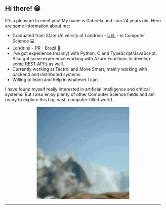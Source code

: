 ## Hi there! :grin:

It's a pleasure to meet you! My name is Gabriela and I am 24 years old. Here are some information about me:  
  
- Graduated from State University of Londrina - [UEL](https://portal.uel.br/home/) - in Computer Science :computer:    
- Londrina - PR - Brazil :pushpin:   
- I've got experience (mainly) with Python, C and TypeScript/JavaScript. Also got some experience working with Azure Functions to develop some REST API's as well.
- Currently working at Tectrol and Move Smart, mainly working with backend and distributed systems.
- Willing to learn and help in whatever I can.

I have found myself really interested in artificial intelligence and critical systems. But I also enjoy plenty of other Computer Science fields and am ready to explore this big, vast, computer-filled world.  
<p align="center">
<img width="300" height="300" src="/Images/explore.gif">
</p>
<hr>

